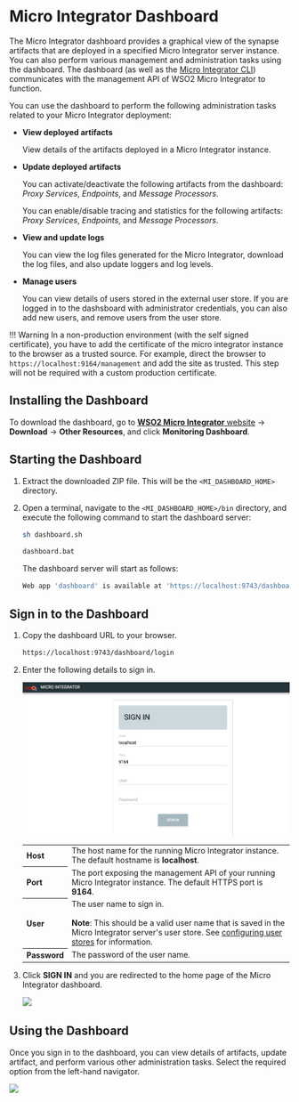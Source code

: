 # Micro Integrator Dashboard

The Micro Integrator dashboard provides a graphical view of the synapse artifacts that are deployed in a specified Micro Integrator server instance. You can also perform various management and administration tasks using the dashboard. The dashboard (as well as the [Micro Integrator CLI](../../administer-and-observe/using-the-command-line-interface)) communicates with the management API of WSO2 Micro Integrator to function.

You can use the dashboard to perform the following administration tasks related to your Micro Integrator deployment:

-   <b>View deployed artifacts</b>

    View details of the artifacts deployed in a Micro Integrator instance.

-   <b>Update deployed artifacts</b>

    You can activate/deactivate the following artifacts from the dashboard: <i>Proxy Services</i>, <i>Endpoints</i>, and <i>Message Processors</i>.

    You can enable/disable tracing and statistics for the following artifacts: <i>Proxy Services</i>, <i>Endpoints</i>, and <i>Message Processors</i>.

-   <b>View and update logs</b>

    You can view the log files generated for the Micro Integrator, download the log files, and also update loggers and log levels.

-   <b>Manage users</b>

    You can view details of users stored in the external user store. If you are logged in to the dashsboard with administrator credentials, you can also add new users, and remove users from the user store.

!!! Warning
    In a non-production environment (with the self signed certificate), you have to add the certificate of the micro integrator instance to the browser as a trusted source. For example, direct the browser to `https://localhost:9164/management` and add the site as trusted. This step will not be required with a custom production certificate.

## Installing the Dashboard

To download the dashboard, go to [**WSO2 Micro Integrator** website](https://wso2.com/integration/micro-integrator/#) -> **Download** -> **Other Resources**, and click **Monitoring Dashboard**.

## Starting the Dashboard

1.  Extract the downloaded ZIP file. This will be the `<MI_DASHBOARD_HOME>` directory.
2.  Open a terminal, navigate to the `<MI_DASHBOARD_HOME>/bin` directory, and execute the following command to start the dashboard server:

    ```bash tab='On Linux/MacOS'
    sh dashboard.sh
    ```

    ```bash tab='On Windows'
    dashboard.bat
    ```

    The dashboard server will start as follows:

    ```bash
    Web app 'dashboard' is available at 'https://localhost:9743/dashboard/login'
    ```

## Sign in to the Dashboard
  
1.  Copy the dashboard URL to your browser.

    ```bash
    https://localhost:9743/dashboard/login
    ```

2.  Enter the following details to sign in.

    ![login form for monitoring dashboard](../assets/img/monitoring-dashboard/login.png)

    <table>
        <tr>
            <th>
                Host
            </th>
            <td>
                The host name for the running Micro Integrator instance. The default hostname is <b>localhost</b>.
            </td>
        </tr>
        <tr>
            <th>
                Port
            </th>
            <td>
                The port exposing the management API of your running Micro Integrator instance. The default HTTPS port is <b>9164</b>.
            </td>
        </tr>
        <tr>
            <th>
                User
            </th>
            <td>
                The user name to sign in.</br></br>
                <b>Note</b>: This should be a valid user name that is saved in the Micro Integrator server's user store. See <a href="../../../setup/user_stores/setting_up_a_userstore">configuring user stores</a> for information.
            </td>
        </tr>
        <tr>
            <th>
                Password
            </th>
            <td>
                The password of the user name.
            </td>
        </tr>
    </table> 

3.  Click <b>SIGN IN</b> and you are redirected to the home page of the Micro Integrator dashboard.
     
    <img src="../../assets/img/monitoring-dashboard/dashboard-artifact-home.png" width="700">

## Using the Dashboard

Once you sign in to the dashboard, you can view details of artifacts, update artifact, and perform various other administration tasks. Select the required option from the left-hand navigator.

<img src="../../assets/img/monitoring-dashboard/dashboard-artifact-list.png">

<!--
### Proxy Services

Select this option to manage proxy services deployed in the Micro Integrator instance.

<img src="../../assets/img/monitoring-dashboard/dashboard-proxy-service-1.png">

You can view details, and update the <b>status</b> and enable <b>tracing</b>/<b>statistics</b> for each proxy service.

<img src="../../assets/img/monitoring-dashboard/dashboard-proxy-service-2.png">

### Endpoints

Select this option to manage endpoint artifacts deployed in the Micro Integrator instance.

<img src="../../assets/img/monitoring-dashboard/dashboard-endpoint-1.png">

You can view details, update the <b>status</b>, and enable <b>tracing</b>/<b>statistics</b> for each endpoint.

<img src="../../assets/img/monitoring-dashboard/dashboard-endpoint-2.png">

### Inbound Endpoints

Select this option to manage inbound endpoint artifacts deployed in the Micro Integrator instance.

<img src="../../assets/img/monitoring-dashboard/dashboard-inbound-endpoint-1.png">

You can view details of each inbound endpoint as shown below.

<img src="../../assets/img/monitoring-dashboard/dashboard-inbound-endpoint-2.png">

### Message Processors

Select this option to manage message processor artifacts deployed in the Micro Integrator instance.

<img src="../../assets/img/monitoring-dashboard/dashboard-message-processor-1.png">

You can view details, update the <b>status</b>, and enable <b>tracing</b>/<b>statistics</b> for each message processor.

<img src="../../assets/img/monitoring-dashboard/dashboard-message-processor-1.png">

### Message Stores

Select this option to manage message store artifacts deployed in the Micro Integrator instance.

<img src="../../assets/img/monitoring-dashboard/dashboard-message-store-1.png">

You can view details of each message store as shown below.

<img src="../../assets/img/monitoring-dashboard/dashboard-message-store-2.png">

### API

Select this option to manage REST API artifacts deployed in the Micro Integrator instance.

<img src="../../assets/img/monitoring-dashboard/dashboard-api-1.png">

You can view details and update <b>tracing</b> for each API as shown below.

<img src="../../assets/img/monitoring-dashboard/dashboard-api-2.png">

### Templates

Select this option to manage templates artifacts deployed in the Micro Integrator instance.

<img src="../../assets/img/monitoring-dashboard/dashboard-template-1.png">

You can view details for each template as shown below.

<img src="../../assets/img/monitoring-dashboard/dashboard-template-2.png">

### Sequences

Select this option to manage sequence artifacts deployed in the Micro Integrator instance.

<img src="../../assets/img/monitoring-dashboard/dashboard-sequence-1.png">

You can view details and update <b>tracing</b> for each sequence as shown below.

<img src="../../assets/img/monitoring-dashboard/dashboard-template-2.png">

### Tasks

Select this option to manage scheduled tasks deployed in the Micro Integrator instance.

<img src="../../assets/img/monitoring-dashboard/dashboard-task-1.png">

You can view details for each task as shown below.

<img src="../../assets/img/monitoring-dashboard/dashboard-task-2.png">

### Local Entries

Select this option to manage local entries deployed in the Micro Integrator instance.

<img src="../../assets/img/monitoring-dashboard/dashboard-localentry-1.png">

You can view details for each local entry as shown below.

<img src="../../assets/img/monitoring-dashboard/dashboard-localentry-2.png">

### Data Services

Select this option to manage data services deployed in the Micro Integrator instance.

<img src="../../assets/img/monitoring-dashboard/dashboard-dataservice-1.png">

You can view details for each data service as shown below.

<img src="../../assets/img/monitoring-dashboard/dashboard-dataservice-2.png">

### Connectors

Select this option to manage connector artifacts deployed in the Micro Integrator instance.

<img src="../../assets/img/monitoring-dashboard/dashboard-connector-1.png">

You can view details for each connector as shown below.

<img src="../../assets/img/monitoring-dashboard/dashboard-connector-2.png">

### Carbon Applications

Select this option to see the list of composite applications deployed in the Micro Integrator instance.

<img src="../../assets/img/monitoring-dashboard/dashboard-capp.png">

### Log Files

Select this option to view and download log files of the Micro Integrator instance.

<img src="../../assets/img/monitoring-dashboard/dashboard-view-logs.png">

### Log Configs

Select this option to manage the log4j loggers of the Micro Integrator instance.

To view log configs and update log levels:

<img src="../../assets/img/monitoring-dashboard/dashboard-logger-1.png">

To add new loggers:

<img src="../../assets/img/monitoring-dashboard/dashboard-logger-2.png">

### Users

Select this option to manage the users of the Micro Integrator instance. These users are stored in the external user store connected to the Micro Integrator.

To view and remove users:

<img src="../../assets/img/monitoring-dashboard/dashboard-users-1.png" width="700">

To add new users:

<img src="../../assets/img/monitoring-dashboard/dashboard-users-2.png" width="700">
-->
